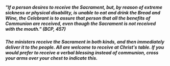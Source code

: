 ##### "If a person desires to receive the Sacrament, but, by reason of extreme sickness or physical disability, is unable to eat and drink the Bread and Wine, the Celebrant is to assure that person that all the benefits of Communion are received, even though the Sacrament is not received with the mouth." (BCP, 457)

##### The ministers receive the Sacrament in both kinds, and then immediately deliver it to the people. All are welcome to receive at Christ's table. If you would prefer to receive a verbal blessing instead of communion, cross your arms over your chest to indicate this.
